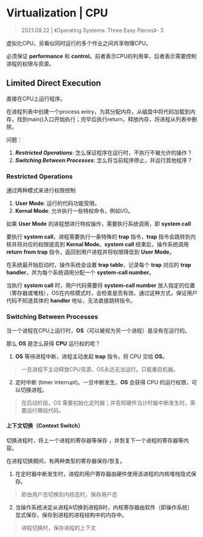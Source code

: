 # Virtualization \| CPU

> 2021.09.22 \| 《Operating Systems: Three Easy Pieces》- 3


虚拟化CPU，另看似同时运行的多个作业之间共享物理CPU。

必须保证 **performance** 和 **control**。前者表示CPU的利用率，后者表示需要控制进程的权限与资源。

## Limited Direct Execution

直接在CPU上运行程序。

在进程列表中创建一个process entry，为其分配内存，从磁盘中将代码加载到内存，找到main()入口开始执行；完毕后执行return，释放内存，将进程从列表中删除。

问题：
1. ***Restricted Operations***: 怎么保证程序在运行时，不执行不被允许的操作？
2. ***Switching Between Processes***: 怎么将当前程序停止，并运行其他程序？

### Restricted Operations

通过两种模式来进行权限控制

1. **User Mode**: 运行的代码功能受限。
2. **Kernal Mode**: 允许执行一些特权命令，例如I/O。

如果 **User Mode** 的进程想进行特权操作，需要执行系统调用，即 **system call**

要执行 **system call**，进程需要执行一条特殊的 **trap** 指令，**trap** 指令会跳转到内核并将对应的权限提高到 **Kernal Mode**。**system call** 结束后，操作系统调用 **return from trap** 指令，返回到用户进程并将权限降低到 **User Mode**。

在系统最开始启动时，操作系统会设置 **trap table**，记录每个 **trap** 对应的 **trap handler**，并为每个系统调用分配一个 **system-call number**。

当执行 **system call** 时，用户代码需要将 **system-call number** 放入指定的位置（寄存器或堆栈），OS在内核模式时，会检查是否有效。通过这种方式，保证用户代码不知道具体的 **handler** 地址，无法直接跳转指令。

### Switching Between Processes

当一个进程在CPU上运行时，**OS**（可以被视为另一个进程）是没有在运行的。

那么 **OS** 是怎么获得 **CPU** 运行权的呢？

1. **OS** 等待进程中断，进程主动发起 **trap** 指令，将 CPU 交给 **OS**。

> 一旦进程不主动释放CPU资源，OS永远无法运行。只能重启机器。

2. 定时中断 (timer interrupt)。一旦中断发生，**OS** 会获得 CPU 的运行权限，可以切换进程。

> 在启动阶段，OS 需要初始化定时器；并告知硬件当计时器中断发生时，需要运行哪段代码。

#### 上下文切换（Context Switch）

切换进程时，将上一个进程的寄存器等保存 ，并恢复下一个进程的寄存器等内容。

在进程切换期间，有两种类型的寄存器保存/恢复。

1. 在定时器中断发生时，进程的用户寄存器由硬件使用该进程的内核堆栈隐式保存。

> 即由用户态切换到内核态时，保存用户态

2. 当操作系统决定从进程A切换到进程B时，内核寄存器由软件（即操作系统）显式保存，保存到进程的进程结构中的内存中。

> 进程切换时，保存进程的上下文